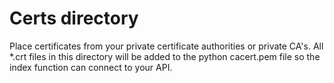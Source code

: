 # Certs directory
Place certificates from your private certificate authorities or private CA's.  All *.crt files in this directory will be added to the python cacert.pem file so the index function can connect to your API.

